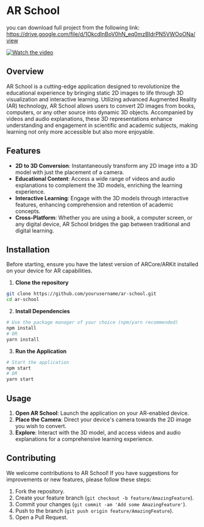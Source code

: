 # AR School

you can download full project from the following link:
https://drive.google.com/file/d/1OkcdlnBoV0hN_eq0mzBIdrPN5VWOoONa/view

[![Watch the video](https://blogger.googleusercontent.com/img/b/R29vZ2xl/AVvXsEhWkwv4mDu2NRqLbFzyMaososfBPtliMLzu9CeI1v-cHeKyj0ai3bHr11cxlfRu1xSft8QTf2e-b0Lz8HhFUaeOHZSBHTrmy5WLTj-975oWoYoGEXip4s7xq_pVLY8W86yaDoWUshXs1mm5IlwmbDmeDlW-oYj5561dEQP_ADMcU1F1h4nwftMykfa77Ng/s1600/123.png)](https://player.vimeo.com/video/919053146)


## Overview

AR School is a cutting-edge application designed to revolutionize the educational experience by bringing static 2D images to life through 3D visualization and interactive learning. Utilizing advanced Augmented Reality (AR) technology, AR School allows users to convert 2D images from books, computers, or any other source into dynamic 3D objects. Accompanied by videos and audio explanations, these 3D representations enhance understanding and engagement in scientific and academic subjects, making learning not only more accessible but also more enjoyable.

## Features

- **2D to 3D Conversion**: Instantaneously transform any 2D image into a 3D model with just the placement of a camera.
- **Educational Content**: Access a wide range of videos and audio explanations to complement the 3D models, enriching the learning experience.
- **Interactive Learning**: Engage with the 3D models through interactive features, enhancing comprehension and retention of academic concepts.
- **Cross-Platform**: Whether you are using a book, a computer screen, or any digital device, AR School bridges the gap between traditional and digital learning.

## Installation

Before starting, ensure you have the latest version of ARCore/ARKit installed on your device for AR capabilities.

1. **Clone the repository**

```bash
git clone https://github.com/yourusername/ar-school.git
cd ar-school
```

2. **Install Dependencies**

```bash
# Use the package manager of your choice (npm/yarn recommended)
npm install
# OR
yarn install
```

3. **Run the Application**

```bash
# Start the application
npm start
# OR
yarn start
```

## Usage

1. **Open AR School**: Launch the application on your AR-enabled device.
2. **Place the Camera**: Direct your device's camera towards the 2D image you wish to convert.
3. **Explore**: Interact with the 3D model, and access videos and audio explanations for a comprehensive learning experience.

## Contributing

We welcome contributions to AR School! If you have suggestions for improvements or new features, please follow these steps:

1. Fork the repository.
2. Create your feature branch (`git checkout -b feature/AmazingFeature`).
3. Commit your changes (`git commit -am 'Add some AmazingFeature'`).
4. Push to the branch (`git push origin feature/AmazingFeature`).
5. Open a Pull Request.
